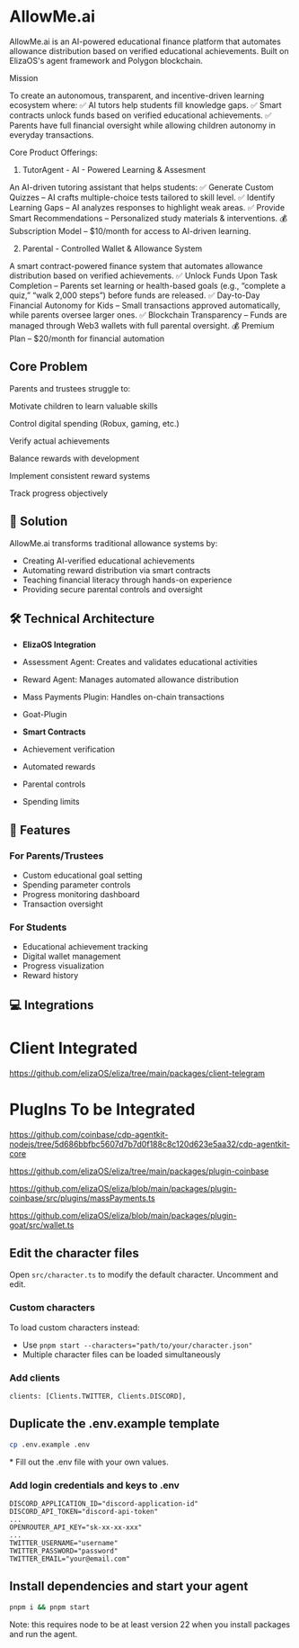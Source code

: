# AllowMe.ai

AllowMe.ai is an AI-powered educational finance platform that automates allowance distribution based on verified educational achievements. Built on ElizaOS's agent framework and Polygon blockchain.


Mission

To create an autonomous, transparent, and incentive-driven learning ecosystem where:
✅ AI tutors help students fill knowledge gaps.
✅ Smart contracts unlock funds based on verified educational achievements.
✅ Parents have full financial oversight while allowing children autonomy in everyday transactions.

Core Product Offerings:

1. TutorAgent - AI - Powered Learning & Assesment

An AI-driven tutoring assistant that helps students:
✅ Generate Custom Quizzes – AI crafts multiple-choice tests tailored to skill level.
✅ Identify Learning Gaps – AI analyzes responses to highlight weak areas.
✅ Provide Smart Recommendations – Personalized study materials & interventions.
💰 Subscription Model – $10/month for access to AI-driven learning.


2. Parental - Controlled Wallet & Allowance System

A smart contract-powered finance system that automates allowance distribution based on verified achievements.
✅ Unlock Funds Upon Task Completion – Parents set learning or health-based goals (e.g., “complete a quiz,” “walk 2,000 steps”) before funds are released.
✅ Day-to-Day Financial Autonomy for Kids – Small transactions approved automatically, while parents oversee larger ones.
✅ Blockchain Transparency – Funds are managed through Web3 wallets with full parental oversight.
💰 Premium Plan – $20/month for financial automation


## Core Problem

Parents and trustees struggle to:

Motivate children to learn valuable skills

Control digital spending (Robux, gaming, etc.)

Verify actual achievements

Balance rewards with development

Implement consistent reward systems

Track progress objectively




## 🎯 Solution

AllowMe.ai transforms traditional allowance systems by:
- Creating AI-verified educational achievements
- Automating reward distribution via smart contracts
- Teaching financial literacy through hands-on experience
- Providing secure parental controls and oversight

## 🛠️ Technical Architecture

- **ElizaOS Integration**
 - Assessment Agent: Creates and validates educational activities
 - Reward Agent: Manages automated allowance distribution
 - Mass Payments Plugin: Handles on-chain transactions
 - Goat-Plugin

- **Smart Contracts**
 - Achievement verification
 - Automated rewards
 - Parental controls
 - Spending limits

## 🚀 Features

### For Parents/Trustees
- Custom educational goal setting
- Spending parameter controls 
- Progress monitoring dashboard
- Transaction oversight

### For Students
- Educational achievement tracking
- Digital wallet management
- Progress visualization
- Reward history



## 💻 Integrations 





# Client Integrated 

https://github.com/elizaOS/eliza/tree/main/packages/client-telegram





# PlugIns To be Integrated 

https://github.com/coinbase/cdp-agentkit-nodejs/tree/5d686bbfbc5607d7b7d0f188c8c120d623e5aa32/cdp-agentkit-core

https://github.com/elizaOS/eliza/tree/main/packages/plugin-coinbase

https://github.com/elizaOS/eliza/blob/main/packages/plugin-coinbase/src/plugins/massPayments.ts

https://github.com/elizaOS/eliza/blob/main/packages/plugin-goat/src/wallet.ts

## Edit the character files

Open `src/character.ts` to modify the default character. Uncomment and edit.

### Custom characters

To load custom characters instead:
- Use `pnpm start --characters="path/to/your/character.json"`
- Multiple character files can be loaded simultaneously

### Add clients
```
clients: [Clients.TWITTER, Clients.DISCORD],
```

## Duplicate the .env.example template

```bash
cp .env.example .env
```

\* Fill out the .env file with your own values.

### Add login credentials and keys to .env
```
DISCORD_APPLICATION_ID="discord-application-id"
DISCORD_API_TOKEN="discord-api-token"
...
OPENROUTER_API_KEY="sk-xx-xx-xxx"
...
TWITTER_USERNAME="username"
TWITTER_PASSWORD="password"
TWITTER_EMAIL="your@email.com"
```

## Install dependencies and start your agent

```bash
pnpm i && pnpm start
```
Note: this requires node to be at least version 22 when you install packages and run the agent.
